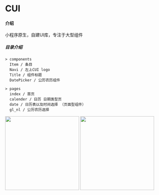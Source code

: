 # CUI

#### 介绍
小程序原生，自建UI库，专注于大型组件

##### 目录介绍

```
> components
  Item / 条目
  Navi / 左上CUI logo
  Title / 组件标题
  DatePicker / 公历农历组件
  
> pages
  index / 首页
  calender / 日历 日期类型页
  date / 日历表以及时间选择 （页面型组件）
  gl_nl / 公历农历选择
```

<img src="https://github.com/dwyane169/CUI/blob/master/GIF/calender.gif"  width="240">
<img src="https://github.com/dwyane169/CUI/blob/master/GIF/picker.gif"  width="240">

